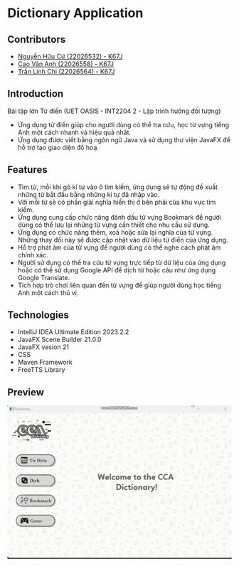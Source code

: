 # Dictionary Application
## Contributors

- [Nguyễn Hữu Cứ (22026532) - K67J](https://github.com/Dongws6204)
- [Cao Vân Anh (22026558) - K67J](https://github.com/cva2019)
- [Trần Linh Chi (22026564) - K67J](https://github.com/Linhchi162)

## Introduction

Bài tập lớn Từ điển (UET OASIS - INT2204 2 - Lập trình hướng đối tượng)

* Ứng dụng từ điển giúp cho người dùng có thể tra cứu, học từ vựng tiếng Anh một cách nhanh và hiệu quả nhất.
* Ứng dụng được viết bằng ngôn ngữ Java và sử dụng thư viện JavaFX để hỗ trợ tạo giao diện đồ hoạ.

## Features

* Tìm từ, mỗi khi gõ kí tự vào ô tìm kiếm, ứng dụng sẽ tự động đề xuất những từ bắt đầu bằng những kí tự đã nhập vào.
* Với mỗi từ sẽ có phần giải nghĩa hiển thị ở bên phải của khu vực tìm kiếm.
* Ứng dụng cung cấp chức năng đánh dấu từ vựng Bookmark để người dùng có thể lưu lại những từ vựng cần thiết cho nhu cầu sử dụng.
* Ứng dụng có chức năng thêm, xoá hoặc sửa lại nghĩa của từ vựng. Những thay đổi này sẽ được cập nhật vào dữ liệu từ điển của ứng dụng.
* Hỗ trợ phát âm của từ vựng để người dùng có thể nghe cách phát âm chính xác.
* Người sử dụng có thể tra cứu từ vựng trực tiếp từ dữ liệu của ứng dụng hoặc có thể sử dụng Google API để dịch từ hoặc câu như ứng dụng Google Translate.
* Tích hợp trò chơi liên quan đến từ vựng để giúp người dùng học tiếng Anh một cách thú vị.

## Technologies

- IntelliJ IDEA Ultimate Edition 2023.2.2
- JavaFX Scene Builder 21.0.0
- JavaFX vesion 21
- CSS
- Maven Framework
- FreeTTS Library

## Preview
![demo](https://github.com/Linhchi162/PacCat/blob/eb3d602aa25534e38847fe7f13f212c5f7a8d6f2/assets/bandicam-2023-11-29-20-52-08-716.gif)

